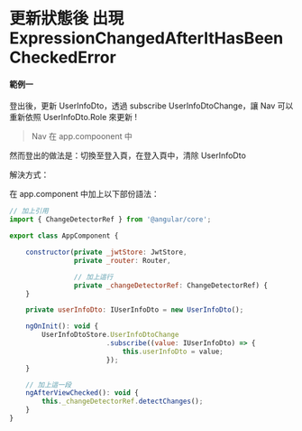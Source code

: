 # 更新狀態後 出現 ExpressionChangedAfterItHasBeenCheckedError

#### 範例一

登出後，更新 UserInfoDto，透過 subscribe UserInfoDtoChange，讓 Nav 可以重新依照 UserInfoDto.Role 來更新 !

> Nav 在 app.compoonent 中

然而登出的做法是：切換至登入頁，在登入頁中，清除 UserInfoDto

解決方式：

在 app.component 中加上以下部份語法：

```js
// 加上引用
import { ChangeDetectorRef } from '@angular/core';

export class AppComponent {

    constructor(private _jwtStore: JwtStore,
                private _router: Router,

                // 加上這行
                private _changeDetectorRef: ChangeDetectorRef) {
    }

    private userInfoDto: IUserInfoDto = new UserInfoDto();

    ngOnInit(): void {
        UserInfoDtoStore.UserInfoDtoChange
                        .subscribe((value: IUserInfoDto) => {
                            this.userInfoDto = value;
                        });
    }

    // 加上這一段
    ngAfterViewChecked(): void {
        this._changeDetectorRef.detectChanges();
    }
}
```


